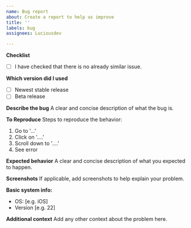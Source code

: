 ```yaml
---
name: Bug report
about: Create a report to help us improve
title: ''
labels: bug
assignees: Luciousdev

---
```


**Checklist**
- [ ] I have checked that there is no already similar issue.

**Which version did I used**
- [ ] Newest stable release
- [ ] Beta release

**Describe the bug**
A clear and concise description of what the bug is.

**To Reproduce**
Steps to reproduce the behavior:
1. Go to '...'
2. Click on '....'
3. Scroll down to '....'
4. See error

**Expected behavior**
A clear and concise description of what you expected to happen.

**Screenshots**
If applicable, add screenshots to help explain your problem.

**Basic system info:**
 - OS: [e.g. iOS]
 - Version [e.g. 22]

**Additional context**
Add any other context about the problem here.

